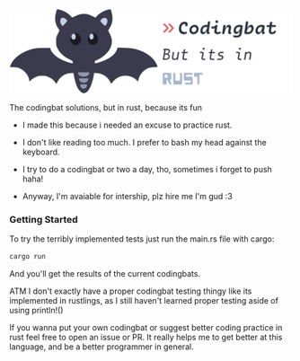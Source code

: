 ![](assets/banner-boi.png)

The codingbat solutions, but in rust, because its fun

- I made this because i needed an excuse to practice rust. 

- I don't like reading too much. I prefer to bash my head against the keyboard.

- I try to do a codingbat or two a day, tho, sometimes i forget to push haha!

- Anyway, I'm avaiable for intership, plz hire me I'm gud :3

### Getting Started

To try the terribly implemented tests just run the main.rs file with cargo:

```rust
cargo run
```

And you'll get the results of the current codingbats.

ATM I don't exactly have a proper codingbat testing thingy like its implemented in rustlings, as I still haven't learned proper testing aside of using println!()

If you wanna put your own codingbat or suggest better coding practice in rust feel free to open an issue or PR. It really helps me to get better at this language, and be a better programmer in general.
